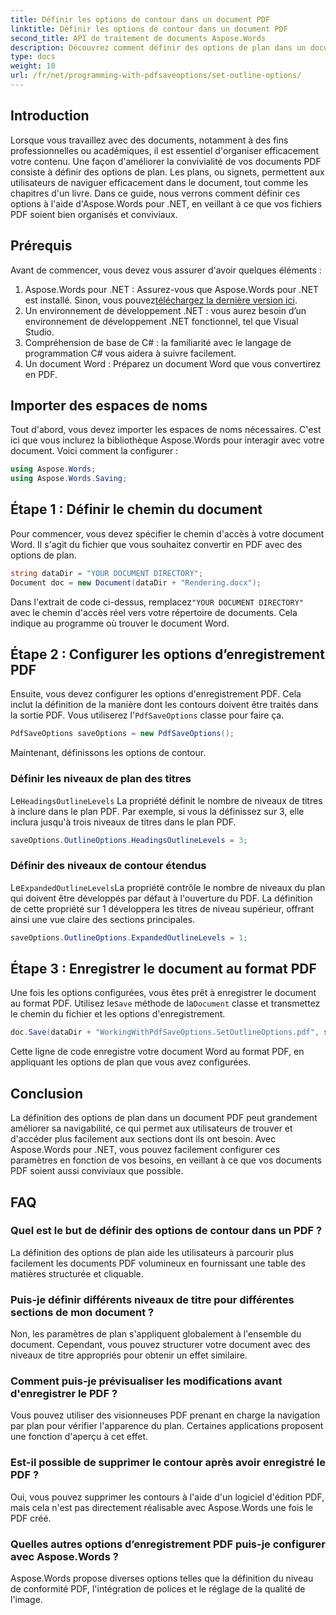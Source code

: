 ```yaml
---
title: Définir les options de contour dans un document PDF
linktitle: Définir les options de contour dans un document PDF
second_title: API de traitement de documents Aspose.Words
description: Découvrez comment définir des options de plan dans un document PDF à l'aide d'Aspose.Words pour .NET. Améliorez la navigation dans les PDF en configurant les niveaux de titre et les plans développés.
type: docs
weight: 10
url: /fr/net/programming-with-pdfsaveoptions/set-outline-options/
---
```

## Introduction

Lorsque vous travaillez avec des documents, notamment à des fins professionnelles ou académiques, il est essentiel d'organiser efficacement votre contenu. Une façon d'améliorer la convivialité de vos documents PDF consiste à définir des options de plan. Les plans, ou signets, permettent aux utilisateurs de naviguer efficacement dans le document, tout comme les chapitres d'un livre. Dans ce guide, nous verrons comment définir ces options à l'aide d'Aspose.Words pour .NET, en veillant à ce que vos fichiers PDF soient bien organisés et conviviaux.

## Prérequis

Avant de commencer, vous devez vous assurer d'avoir quelques éléments :

1.  Aspose.Words pour .NET : Assurez-vous que Aspose.Words pour .NET est installé. Sinon, vous pouvez[téléchargez la dernière version ici](https://releases.aspose.com/words/net/).
2. Un environnement de développement .NET : vous aurez besoin d’un environnement de développement .NET fonctionnel, tel que Visual Studio.
3. Compréhension de base de C# : la familiarité avec le langage de programmation C# vous aidera à suivre facilement.
4. Un document Word : Préparez un document Word que vous convertirez en PDF.

## Importer des espaces de noms

Tout d'abord, vous devez importer les espaces de noms nécessaires. C'est ici que vous inclurez la bibliothèque Aspose.Words pour interagir avec votre document. Voici comment la configurer :

```csharp
using Aspose.Words;
using Aspose.Words.Saving;
```

## Étape 1 : Définir le chemin du document

Pour commencer, vous devez spécifier le chemin d'accès à votre document Word. Il s'agit du fichier que vous souhaitez convertir en PDF avec des options de plan. 

```csharp
string dataDir = "YOUR DOCUMENT DIRECTORY";
Document doc = new Document(dataDir + "Rendering.docx");
```

 Dans l'extrait de code ci-dessus, remplacez`"YOUR DOCUMENT DIRECTORY"` avec le chemin d'accès réel vers votre répertoire de documents. Cela indique au programme où trouver le document Word.

## Étape 2 : Configurer les options d’enregistrement PDF

 Ensuite, vous devez configurer les options d'enregistrement PDF. Cela inclut la définition de la manière dont les contours doivent être traités dans la sortie PDF. Vous utiliserez l'`PdfSaveOptions` classe pour faire ça.

```csharp
PdfSaveOptions saveOptions = new PdfSaveOptions();
```

Maintenant, définissons les options de contour. 

### Définir les niveaux de plan des titres

 Le`HeadingsOutlineLevels` La propriété définit le nombre de niveaux de titres à inclure dans le plan PDF. Par exemple, si vous la définissez sur 3, elle inclura jusqu'à trois niveaux de titres dans le plan PDF.

```csharp
saveOptions.OutlineOptions.HeadingsOutlineLevels = 3;
```

### Définir des niveaux de contour étendus

 Le`ExpandedOutlineLevels`La propriété contrôle le nombre de niveaux du plan qui doivent être développés par défaut à l'ouverture du PDF. La définition de cette propriété sur 1 développera les titres de niveau supérieur, offrant ainsi une vue claire des sections principales.

```csharp
saveOptions.OutlineOptions.ExpandedOutlineLevels = 1;
```

## Étape 3 : Enregistrer le document au format PDF

 Une fois les options configurées, vous êtes prêt à enregistrer le document au format PDF. Utilisez le`Save` méthode de la`Document` classe et transmettez le chemin du fichier et les options d'enregistrement.

```csharp
doc.Save(dataDir + "WorkingWithPdfSaveOptions.SetOutlineOptions.pdf", saveOptions);
```

Cette ligne de code enregistre votre document Word au format PDF, en appliquant les options de plan que vous avez configurées. 

## Conclusion

La définition des options de plan dans un document PDF peut grandement améliorer sa navigabilité, ce qui permet aux utilisateurs de trouver et d'accéder plus facilement aux sections dont ils ont besoin. Avec Aspose.Words pour .NET, vous pouvez facilement configurer ces paramètres en fonction de vos besoins, en veillant à ce que vos documents PDF soient aussi conviviaux que possible.

## FAQ

### Quel est le but de définir des options de contour dans un PDF ?

La définition des options de plan aide les utilisateurs à parcourir plus facilement les documents PDF volumineux en fournissant une table des matières structurée et cliquable.

### Puis-je définir différents niveaux de titre pour différentes sections de mon document ?

Non, les paramètres de plan s'appliquent globalement à l'ensemble du document. Cependant, vous pouvez structurer votre document avec des niveaux de titre appropriés pour obtenir un effet similaire.

### Comment puis-je prévisualiser les modifications avant d'enregistrer le PDF ?

Vous pouvez utiliser des visionneuses PDF prenant en charge la navigation par plan pour vérifier l'apparence du plan. Certaines applications proposent une fonction d'aperçu à cet effet.

### Est-il possible de supprimer le contour après avoir enregistré le PDF ?

Oui, vous pouvez supprimer les contours à l'aide d'un logiciel d'édition PDF, mais cela n'est pas directement réalisable avec Aspose.Words une fois le PDF créé.

### Quelles autres options d’enregistrement PDF puis-je configurer avec Aspose.Words ?

Aspose.Words propose diverses options telles que la définition du niveau de conformité PDF, l'intégration de polices et le réglage de la qualité de l'image.